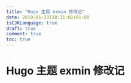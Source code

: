 ```yaml
---
title: "Hugo 主题 exmin 修改记"
date: 2019-01-23T18:11:01+01:00
isCJKLanguage: true
draft: true
comment: true
toc: true
---
```

# Hugo 主题 exmin 修改记

